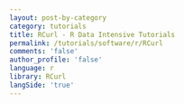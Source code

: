 ```yaml
---
layout: post-by-category
category: tutorials
title: RCurl - R Data Intensive Tutorials
permalink: /tutorials/software/r/RCurl
comments: 'false'
author_profile: 'false'
language: r
library: RCurl
langSide: 'true'
---
```

